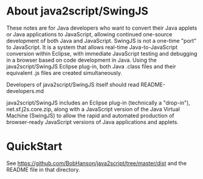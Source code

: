 # About java2script/SwingJS


These notes are for Java developers who want to convert their Java applets or Java applications to 
JavaScript, allowing continued one-source development of both Java and JavaScript. SwingJS is not
a one-time "port" to JavaScript. It is a system that allows real-time Java-to-JavaScript conversion
within Eclipse, with immediate JavaScript testing and debugging in a browser based on code development
in Java. Using the java2script/SwingJS Eclipse plug-in, both Java .class files and their equivalent .js files are created simultaneously. 

Developers of java2script/SwingJS itself should read README-developers.md

java2script/SwingJS includes an Eclipse plug-in (technically a "drop-in"), net.sf.j2s.core.zip, 
along with a JavaScript version of the Java Virtual Machine (SwingJS) to allow the rapid and
automated production of browser-ready JavaScript versions of Java applications and applets. 


# QuickStart

See https://github.com/BobHanson/java2script/tree/master/dist and the README file in that directory.
